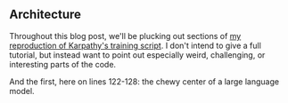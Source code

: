 ## Architecture

Throughout this blog post, we'll be plucking out sections of [my reproduction of Karpathy's training script](https://github.com/bathrobe/my-gpt2/blob/main/gpt2.py). I don't intend to give a full tutorial, but instead want to point out especially weird, challenging, or interesting parts of the code.

And the first, here on lines 122-128: the chewy center of a large language model.
